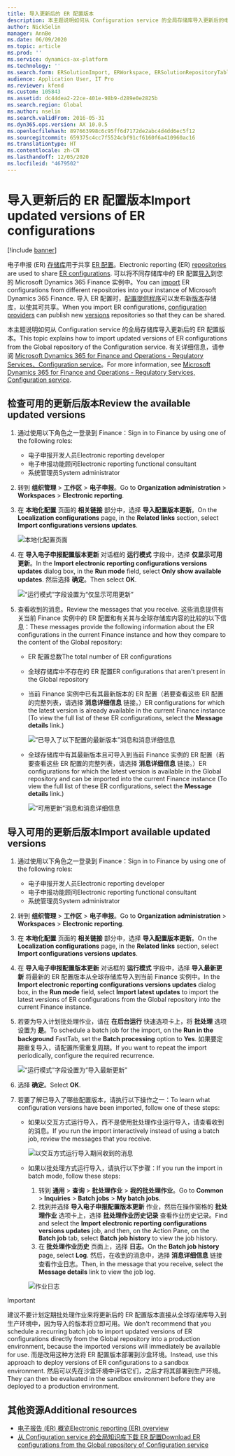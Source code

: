 ```yaml
---
title: 导入更新后的 ER 配置版本
description: 本主题说明如何从 Configuration service 的全局存储库导入更新后的电子申报 (ER) 配置版本。
author: NickSelin
manager: AnnBe
ms.date: 06/09/2020
ms.topic: article
ms.prod: ''
ms.service: dynamics-ax-platform
ms.technology: ''
ms.search.form: ERSolutionImport, ERWorkspace, ERSolutionRepositoryTable
audience: Application User, IT Pro
ms.reviewer: kfend
ms.custom: 105843
ms.assetid: dc44dea2-22ce-401e-98b9-d289e0e2825b
ms.search.region: Global
ms.author: nselin
ms.search.validFrom: 2016-05-31
ms.dyn365.ops.version: AX 10.0.5
ms.openlocfilehash: 897663998c6c95ff6d7172de2abc4d4dd6ec5f12
ms.sourcegitcommit: 659375c4cc7f5524cbf91cf6160f6a410960ac16
ms.translationtype: HT
ms.contentlocale: zh-CN
ms.lasthandoff: 12/05/2020
ms.locfileid: "4679502"
---
```

# <a name="import-updated-versions-of-er-configurations"></a><span data-ttu-id="bca87-103">导入更新后的 ER 配置版本</span><span class="sxs-lookup"><span data-stu-id="bca87-103">Import updated versions of ER configurations</span></span>

[!include [banner](../includes/banner.md)]

<span data-ttu-id="bca87-104">电子申报 (ER) [存储库](general-electronic-reporting.md#Repository)用于共享 [ER 配置](general-electronic-reporting.md#Configuration)。</span><span class="sxs-lookup"><span data-stu-id="bca87-104">Electronic reporting (ER) [repositories](general-electronic-reporting.md#Repository) are used to share [ER configurations](general-electronic-reporting.md#Configuration).</span></span> <span data-ttu-id="bca87-105">可以将不同存储库中的 ER 配置[导入](download-electronic-reporting-configuration-lcs.md)到您的 Microsoft Dynamics 365 Finance 实例中。</span><span class="sxs-lookup"><span data-stu-id="bca87-105">You can [import](download-electronic-reporting-configuration-lcs.md) ER configurations from different repositories into your instance of Microsoft Dynamics 365 Finance.</span></span> <span data-ttu-id="bca87-106">导入 ER 配置时，[配置提供程序](general-electronic-reporting.md#Provider)可以发布新[版本](general-electronic-reporting.md#component-versioning)存储库，以使其可共享。</span><span class="sxs-lookup"><span data-stu-id="bca87-106">When you import ER configurations, [configuration providers](general-electronic-reporting.md#Provider) can publish new [versions](general-electronic-reporting.md#component-versioning) repositories so that they can be shared.</span></span>

<span data-ttu-id="bca87-107">本主题说明如何从 Configuration service 的全局存储库导入更新后的 ER 配置版本。</span><span class="sxs-lookup"><span data-stu-id="bca87-107">This topic explains how to import updated versions of ER configurations from the Global repository of the Configuration service.</span></span> <span data-ttu-id="bca87-108">有关详细信息，请参阅 [Microsoft Dynamics 365 for Finance and Operations - Regulatory Services、Configuration service](https://docs.microsoft.com/business-applications-release-notes/october18/dynamics365-finance-operations/regulatory-service-configuration)。</span><span class="sxs-lookup"><span data-stu-id="bca87-108">For more information, see [Microsoft Dynamics 365 for Finance and Operations - Regulatory Services, Configuration service](https://docs.microsoft.com/business-applications-release-notes/october18/dynamics365-finance-operations/regulatory-service-configuration).</span></span>

## <a name="review-the-available-updated-versions"></a><span data-ttu-id="bca87-109">检查可用的更新后版本</span><span class="sxs-lookup"><span data-stu-id="bca87-109">Review the available updated versions</span></span>

1. <span data-ttu-id="bca87-110">通过使用以下角色之一登录到 Finance：</span><span class="sxs-lookup"><span data-stu-id="bca87-110">Sign in to Finance by using one of the following roles:</span></span>

    - <span data-ttu-id="bca87-111">电子申报开发人员</span><span class="sxs-lookup"><span data-stu-id="bca87-111">Electronic reporting developer</span></span>
    - <span data-ttu-id="bca87-112">电子申报功能顾问</span><span class="sxs-lookup"><span data-stu-id="bca87-112">Electronic reporting functional consultant</span></span>
    - <span data-ttu-id="bca87-113">系统管理员</span><span class="sxs-lookup"><span data-stu-id="bca87-113">System administrator</span></span>

2. <span data-ttu-id="bca87-114">转到 **组织管理** \> **工作区** \> **电子申报**。</span><span class="sxs-lookup"><span data-stu-id="bca87-114">Go to **Organization administration** \> **Workspaces** \> **Electronic reporting**.</span></span>
3. <span data-ttu-id="bca87-115">在 **本地化配置** 页面的 **相关链接** 部分中，选择 **导入配置版本更新**。</span><span class="sxs-lookup"><span data-stu-id="bca87-115">On the **Localization configurations** page, in the **Related links** section, select **Import configurations versions updates**.</span></span>

    ![本地化配置页面](./media/er-download-updated-versions-global-repo1.png)

4. <span data-ttu-id="bca87-117">在 **导入电子申报配置版本更新** 对话框的 **运行模式** 字段中，选择 **仅显示可用更新**。</span><span class="sxs-lookup"><span data-stu-id="bca87-117">In the **Import electronic reporting configurations versions updates** dialog box, in the **Run mode** field, select **Only show available updates**.</span></span> <span data-ttu-id="bca87-118">然后选择 **确定**。</span><span class="sxs-lookup"><span data-stu-id="bca87-118">Then select **OK**.</span></span> 

    ![“运行模式”字段设置为“仅显示可用更新”](./media/er-download-updated-versions-global-repo2.png)

5. <span data-ttu-id="bca87-120">查看收到的消息。</span><span class="sxs-lookup"><span data-stu-id="bca87-120">Review the messages that you receive.</span></span> <span data-ttu-id="bca87-121">这些消息提供有关当前 Finance 实例中的 ER 配置和有关其与全球存储库内容的比较的以下信息：</span><span class="sxs-lookup"><span data-stu-id="bca87-121">These messages provide the following information about the ER configurations in the current Finance instance and how they compare to the content of the Global repository:</span></span>

    - <span data-ttu-id="bca87-122">ER 配置总数</span><span class="sxs-lookup"><span data-stu-id="bca87-122">The total number of ER configurations</span></span>
    - <span data-ttu-id="bca87-123">全球存储库中不存在的 ER 配置</span><span class="sxs-lookup"><span data-stu-id="bca87-123">ER configurations that aren't present in the Global repository</span></span>
    - <span data-ttu-id="bca87-124">当前 Finance 实例中已有其最新版本的 ER 配置（若要查看这些 ER 配置的完整列表，请选择 **消息详细信息** 链接。）</span><span class="sxs-lookup"><span data-stu-id="bca87-124">ER configurations for which the latest version is already available in the current Finance instance (To view the full list of these ER configurations, select the **Message details** link.)</span></span>

        ![“已导入了以下配置的最新版本”消息和消息详细信息](./media/er-download-updated-versions-global-repo3.png)

    - <span data-ttu-id="bca87-126">全球存储库中有其最新版本且可导入到当前 Finance 实例的 ER 配置（若要查看这些 ER 配置的完整列表，请选择 **消息详细信息** 链接。）</span><span class="sxs-lookup"><span data-stu-id="bca87-126">ER configurations for which the latest version is available in the Global repository and can be imported into the current Finance instance (To view the full list of these ER configurations, select the **Message details** link.)</span></span>

        ![“可用更新”消息和消息详细信息](./media/er-download-updated-versions-global-repo4.png)

## <a name="import-available-updated-versions"></a><span data-ttu-id="bca87-128">导入可用的更新后版本</span><span class="sxs-lookup"><span data-stu-id="bca87-128">Import available updated versions</span></span>

1. <span data-ttu-id="bca87-129">通过使用以下角色之一登录到 Finance：</span><span class="sxs-lookup"><span data-stu-id="bca87-129">Sign in to Finance by using one of the following roles:</span></span>

    - <span data-ttu-id="bca87-130">电子申报开发人员</span><span class="sxs-lookup"><span data-stu-id="bca87-130">Electronic reporting developer</span></span>
    - <span data-ttu-id="bca87-131">电子申报功能顾问</span><span class="sxs-lookup"><span data-stu-id="bca87-131">Electronic reporting functional consultant</span></span>
    - <span data-ttu-id="bca87-132">系统管理员</span><span class="sxs-lookup"><span data-stu-id="bca87-132">System administrator</span></span>

2. <span data-ttu-id="bca87-133">转到 **组织管理** \> **工作区** \> **电子申报**。</span><span class="sxs-lookup"><span data-stu-id="bca87-133">Go to **Organization administration** \> **Workspaces** \> **Electronic reporting**.</span></span>
3. <span data-ttu-id="bca87-134">在 **本地化配置** 页面的 **相关链接** 部分中，选择 **导入配置版本更新**。</span><span class="sxs-lookup"><span data-stu-id="bca87-134">On the **Localization configurations** page, in the **Related links** section, select **Import configurations versions updates**.</span></span>
4. <span data-ttu-id="bca87-135">在 **导入电子申报配置版本更新** 对话框的 **运行模式** 字段中，选择 **导入最新更新** 将最新的 ER 配置版本从全球存储库导入到当前 Finance 实例中。</span><span class="sxs-lookup"><span data-stu-id="bca87-135">In the **Import electronic reporting configurations versions updates** dialog box, in the **Run mode** field, select **Import latest updates** to import the latest versions of ER configurations from the Global repository into the current Finance instance.</span></span>
5. <span data-ttu-id="bca87-136">若要为导入计划批处理作业，请在 **在后台运行** 快速选项卡上，将 **批处理** 选项设置为 **是**。</span><span class="sxs-lookup"><span data-stu-id="bca87-136">To schedule a batch job for the import, on the **Run in the background** FastTab, set the **Batch processing** option to **Yes**.</span></span> <span data-ttu-id="bca87-137">如果要定期重复导入，请配置所需重复周期。</span><span class="sxs-lookup"><span data-stu-id="bca87-137">If you want to repeat the import periodically, configure the required recurrence.</span></span>

    ![“运行模式”字段设置为“导入最新更新”](./media/er-download-updated-versions-global-repo5.png)

6. <span data-ttu-id="bca87-139">选择 **确定**。</span><span class="sxs-lookup"><span data-stu-id="bca87-139">Select **OK**.</span></span>
7. <span data-ttu-id="bca87-140">若要了解已导入了哪些配置版本，请执行以下操作之一：</span><span class="sxs-lookup"><span data-stu-id="bca87-140">To learn what configuration versions have been imported, follow one of these steps:</span></span>

    - <span data-ttu-id="bca87-141">如果以交互方式运行导入，而不是使用批处理作业运行导入，请查看收到的消息。</span><span class="sxs-lookup"><span data-stu-id="bca87-141">If you run the import interactively instead of using a batch job, review the messages that you receive.</span></span>

        ![以交互方式运行导入期间收到的消息](./media/er-download-updated-versions-global-repo6.png)

    - <span data-ttu-id="bca87-143">如果以批处理方式运行导入，请执行以下步骤：</span><span class="sxs-lookup"><span data-stu-id="bca87-143">If you run the import in batch mode, follow these steps:</span></span>

        1. <span data-ttu-id="bca87-144">转到 **通用** \> **查询** \> **批处理作业** \> **我的批处理作业**。</span><span class="sxs-lookup"><span data-stu-id="bca87-144">Go to **Common** \> **Inquiries** \> **Batch jobs** \> **My batch jobs**.</span></span>
        2. <span data-ttu-id="bca87-145">找到并选择 **导入电子申报配置版本更新** 作业，然后在操作窗格的 **批处理作业** 选项卡上，选择 **批处理作业历史记录** 查看作业历史记录。</span><span class="sxs-lookup"><span data-stu-id="bca87-145">Find and select the **Import electronic reporting configurations versions updates** job, and then, on the Action Pane, on the **Batch job** tab, select **Batch job history** to view the job history.</span></span>
        3. <span data-ttu-id="bca87-146">在 **批处理作业历史** 页面上，选择 **日志**。</span><span class="sxs-lookup"><span data-stu-id="bca87-146">On the **Batch job history** page, select **Log**.</span></span> <span data-ttu-id="bca87-147">然后，在收到的消息中，选择 **消息详细信息** 链接查看作业日志。</span><span class="sxs-lookup"><span data-stu-id="bca87-147">Then, in the message that you receive, select the **Message details** link to view the job log.</span></span>

        ![作业日志](./media/er-download-updated-versions-global-repo7.png)

> [!IMPORTANT]
> <span data-ttu-id="bca87-149">建议不要计划定期批处理作业来将更新后的 ER 配置版本直接从全球存储库导入到生产环境中，因为导入的版本将立即可用。</span><span class="sxs-lookup"><span data-stu-id="bca87-149">We don't recommend that you schedule a recurring batch job to import updated versions of ER configurations directly from the Global repository into a production environment, because the imported versions will immediately be available for use.</span></span> <span data-ttu-id="bca87-150">而是改用这种方法将 ER 配置版本部署到沙盒环境。</span><span class="sxs-lookup"><span data-stu-id="bca87-150">Instead, use this approach to deploy versions of ER configurations to a sandbox environment.</span></span> <span data-ttu-id="bca87-151">然后可以先在沙盒环境中评估它们，之后才将其部署到生产环境。</span><span class="sxs-lookup"><span data-stu-id="bca87-151">They can then be evaluated in the sandbox environment before they are deployed to a production environment.</span></span>

## <a name="additional-resources"></a><span data-ttu-id="bca87-152">其他资源</span><span class="sxs-lookup"><span data-stu-id="bca87-152">Additional resources</span></span>

- [<span data-ttu-id="bca87-153">电子报告 (ER) 概览</span><span class="sxs-lookup"><span data-stu-id="bca87-153">Electronic reporting (ER) overview</span></span>](general-electronic-reporting.md)
- [<span data-ttu-id="bca87-154">从 Configuration service 的全局知识库下载 ER 配置</span><span class="sxs-lookup"><span data-stu-id="bca87-154">Download ER configurations from the Global repository of Configuration service</span></span>](er-download-configurations-global-repo.md)
